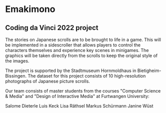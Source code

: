 # Emakimono
## Coding da Vinci 2022 project

The stories on Japanese scrolls are to be brought to life in a game. This will be implemented in a sidescroller that allows players to control the characters themselves and experience key scenes in minigames. The graphics will be taken directly from the scrolls to keep the original style of the images.

The project is supported by the Stadtmuseum Hornmoldhaus in Bietigheim-Bissingen. The dataset for this project consists of 10 high-resolution photographs of Japanese picture scrolls.

Our team consists of master students from the courses "Computer Science & Media" and "Design of Interactive Media" at Furtwangen University:

Salome Dieterle
Luis Keck
Lisa Räthsel
Markus Schürmann
Janine Wüst
